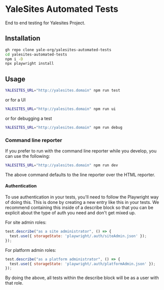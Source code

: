 # YaleSites Automated Tests

End to end testing for Yalesites Project.

## Installation

```bash
gh repo clone yale-org/yalesites-automated-tests
cd yalesites-automated-tests
npm i -D
npx playwright install
```

## Usage

```bash
YALESITES_URL="http://yalesites.domain" npm run test
```

or for a UI
```bash
YALESITES_URL="http://yalesites.domain" npm run ui
```

or for debugging a test
```bash
YALESITES_URL="http://yalesites.domain" npm run debug
```

### Command line reporter

If you prefer to run with the command line reporter while you develop, you can
use the following:
```bash
YALESITES_URL="http://yalesites.domain" npm run dev
```

The above command defaults to the line reporter over the HTML reporter.

#### Authentication

To use authentication in your tests, you'll need to follow the Playwright way
of doing this.  This is done by creating a new entry like this in your tests.
We recommend containing this inside of a describe block so that you can be
explicit about the type of auth you need and don't get mixed up.

For site admin roles:

```javascript
test.describe("as a site administrator", () => {
  test.use({ storageState: 'playwright/.auth/siteAdmin.json' });
});
```

For platform admin roles:

```javascript
test.describe("as a platform administrator", () => {
  test.use({ storageState: 'playwright/.auth/platformAdmin.json' });
});
```

By doing the above, all tests within the describe block will be as a user with
that role.
